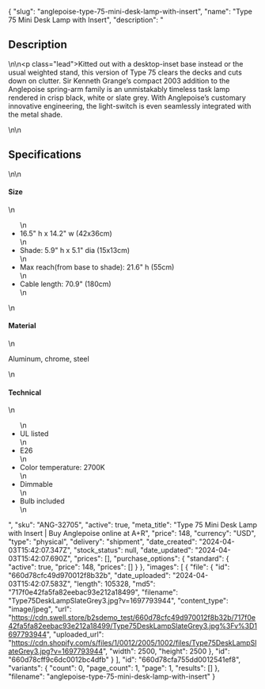 {
  "slug": "anglepoise-type-75-mini-desk-lamp-with-insert",
  "name": "Type 75 Mini Desk Lamp with Insert",
  "description": "<h2>Description</h2>\n<!-- split -->\n<p class=\"lead\">Kitted out with a desktop-inset base instead or the usual weighted stand, this version of Type 75 clears the decks and cuts down on clutter. Sir Kenneth Grange’s compact 2003 addition to the Anglepoise spring-arm family is an unmistakably timeless task lamp rendered in crisp black, white or slate grey. With Anglepoise’s customary innovative engineering, the light-switch is even seamlessly integrated with the metal shade.</p>\n<!-- split -->\n<h2>Specifications</h2>\n<!-- split -->\n<h4>Size</h4>\n<ul>\n<li>16.5\" h x 14.2\" w (42x36cm)</li>\n<li>Shade: 5.9\" h x 5.1\" dia (15x13cm)</li>\n<li>Max reach(from base to shade): 21.6\" h (55cm)</li>\n<li>Cable length: 70.9\" (180cm)</li>\n</ul>\n<h4>Material</h4>\n<p>Aluminum, chrome, steel</p>\n<h4>Technical</h4>\n<ul>\n<li>UL listed</li>\n<li>E26</li>\n<li>Color temperature: 2700K</li>\n<li>Dimmable</li>\n<li>Bulb included</li>\n</ul>",
  "sku": "ANG-32705",
  "active": true,
  "meta_title": "Type 75 Mini Desk Lamp with Insert | Buy Anglepoise online at A+R",
  "price": 148,
  "currency": "USD",
  "type": "physical",
  "delivery": "shipment",
  "date_created": "2024-04-03T15:42:07.347Z",
  "stock_status": null,
  "date_updated": "2024-04-03T15:42:07.690Z",
  "prices": [],
  "purchase_options": {
    "standard": {
      "active": true,
      "price": 148,
      "prices": []
    }
  },
  "images": [
    {
      "file": {
        "id": "660d78cfc49d970012f8b32b",
        "date_uploaded": "2024-04-03T15:42:07.583Z",
        "length": 105328,
        "md5": "717f0e42fa5fa82eebac93e212a18499",
        "filename": "Type75DeskLampSlateGrey3.jpg?v=1697793944",
        "content_type": "image/jpeg",
        "url": "https://cdn.swell.store/b2sdemo_test/660d78cfc49d970012f8b32b/717f0e42fa5fa82eebac93e212a18499/Type75DeskLampSlateGrey3.jpg%3Fv%3D1697793944",
        "uploaded_url": "https://cdn.shopify.com/s/files/1/0012/2005/1002/files/Type75DeskLampSlateGrey3.jpg?v=1697793944",
        "width": 2500,
        "height": 2500
      },
      "id": "660d78cff9c6dc0012bc4dfb"
    }
  ],
  "id": "660d78cfa755dd0012541ef8",
  "variants": {
    "count": 0,
    "page_count": 1,
    "page": 1,
    "results": []
  },
  "filename": "anglepoise-type-75-mini-desk-lamp-with-insert"
}